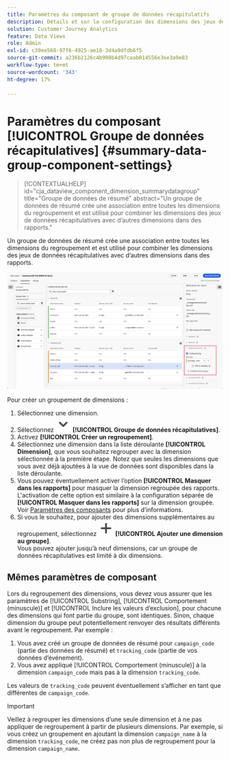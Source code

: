 ```yaml
---
title: Paramètres du composant de groupe de données récapitulatifs
description: Détails et sur la configuration des dimensions des jeux de données pour vous assurer que vous pouvez créer des rapports corrects sur les données de résumé.
solution: Customer Journey Analytics
feature: Data Views
role: Admin
exl-id: c39ee568-97f6-4925-ae18-3d4a9dfdb6f5
source-git-commit: a236b2126c4b998b4d97caab014556e3ee3a9e83
workflow-type: tm+mt
source-wordcount: '343'
ht-degree: 17%

---
```


# Paramètres du composant [!UICONTROL Groupe de données récapitulatives] {#summary-data-group-component-settings}

<!-- markdownlint-disable MD034 -->

>[!CONTEXTUALHELP]
>id="cja_dataview_component_dimension_summarydatagroup"
>title="Groupe de données de résumé"
>abstract="Un groupe de données de résumé crée une association entre toutes les dimensions du regroupement et est utilisé pour combiner les dimensions des jeux de données récapitulatives avec d’autres dimensions dans des rapports."

<!-- markdownlint-enable MD034 -->


Un groupe de données de résumé crée une association entre toutes les dimensions du regroupement et est utilisé pour combiner les dimensions des jeux de données récapitulatives avec d’autres dimensions dans des rapports.

![Paramètres du composant de groupe de données récapitulatifs](/help/data-views/assets/summary-data-group.png)

Pour créer un groupement de dimensions :

1. Sélectionnez une dimension.
1. Sélectionnez ![ChevronDown](/help/assets/icons/ChevronDown.svg) **[!UICONTROL Groupe de données récapitulatives]**.
1. Activez **[!UICONTROL Créer un regroupement]**.
1. Sélectionnez une dimension dans la liste déroulante **[!UICONTROL Dimension]**, que vous souhaitez regrouper avec la dimension sélectionnée à la première étape. Notez que seules les dimensions que vous avez déjà ajoutées à la vue de données sont disponibles dans la liste déroulante.
1. Vous pouvez éventuellement activer l’option **[!UICONTROL Masquer dans les rapports]** pour masquer la dimension regroupée des rapports. L&#39;activation de cette option est similaire à la configuration séparée de **[!UICONTROL Masquer dans les rapports]** sur la dimension groupée. Voir [Paramètres des composants](overview.md) pour plus d’informations.
1. Si vous le souhaitez, pour ajouter des dimensions supplémentaires au regroupement, sélectionnez ![Ajouter](/help/assets/icons/Add.svg) **[!UICONTROL Ajouter une dimension au groupe]**.<br/>Vous pouvez ajouter jusqu’à neuf dimensions, car un groupe de données récapitulatives est limité à dix dimensions.

## Mêmes paramètres de composant

Lors du regroupement des dimensions, vous devez vous assurer que les paramètres de [!UICONTROL Substring], [!UICONTROL Comportement (minuscule)] et [!UICONTROL Inclure les valeurs d’exclusion], pour chacune des dimensions qui font partie du groupe, sont identiques. Sinon, chaque dimension du groupe peut potentiellement renvoyer des résultats différents avant le regroupement.
Par exemple :

1. Vous avez créé un groupe de données de résumé pour `campaign_code` (partie des données de résumé) et `tracking_code` (partie de vos données d’événement).
1. Vous avez appliqué [!UICONTROL Comportement (minuscule)] à la dimension `campaign_code` mais pas à la dimension `tracking_code`.

Les valeurs de `tracking_code` peuvent éventuellement s’afficher en tant que différentes de `campaign_code`.

>[!IMPORTANT]
>
>Veillez à regrouper les dimensions d’une seule dimension et à ne pas appliquer de regroupement à partir de plusieurs dimensions. Par exemple, si vous créez un groupement en ajoutant la dimension `campaign_name` à la dimension `tracking_code`, ne créez pas non plus de regroupement pour la dimension `campaign_name`.
>
